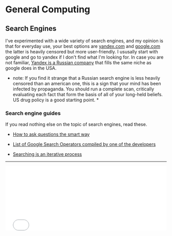 # General Computing 

## Search Engines

I've experimented with a wide variety of search engines, and my opinion is that for everyday use, your best options are [yandex.com](https://yandex.com) and [google.com](https://google.com) the latter is heavily censored but more user-friendly. I ususally start with google and go to yandex if I don't find what I'm looking for. In case you are not familiar, [Yandex is a Russian company](https://handwiki.org/wiki/Yandex_Search) that fills the same niche as google does in the USA. 

* note: If you find it strange that a Russian search engine is less heavily censored than an american one, this is a sign that your mind has been infected by propaganda. You should run a complete scan, critically evaluating each fact that form the basis of all of your long-held beliefs. US drug policy is a good starting point. *

### Search engine guides
If you read nothing else on the topic of search engines, read these. 
- [How to ask questions the smart way](http://www.catb.org/~esr/faqs/smart-questions.html)


- [List of Google Search Operators compiled by one of the developers](https://docs.google.com/document/d/1ydVaJJeL1EYbWtlfj9TPfBTE5IBADkQfZrQaBZxqXGs/edit)

- [Searching is an iterative process](https://old.reddit.com/r/AskReddit/comments/5t3rk4/people_who_are_google_search_geniuses_what_is/ddkniyt/)

------

<iframe scrolling="no" style="width:100%; height:200px; border:0px;" src="includes/footer.html"></iframe> 


